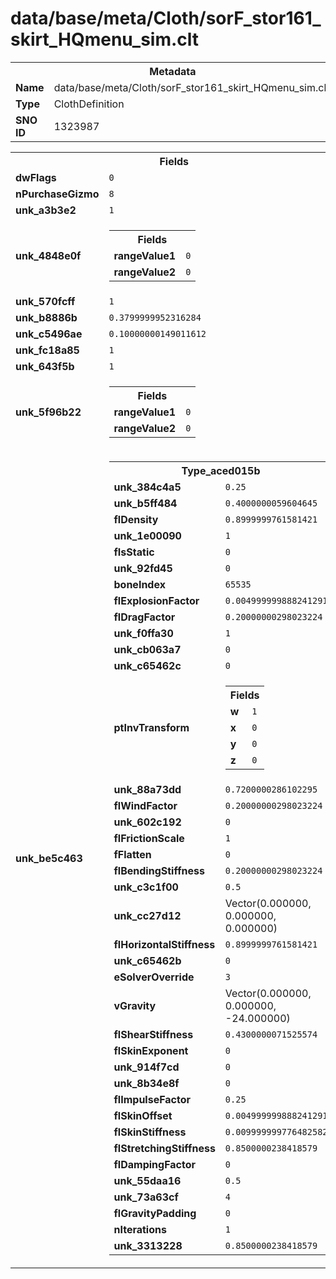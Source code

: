 <h1>data/base/meta/Cloth/sorF_stor161_skirt_HQmenu_sim.clt</h1><table><tr><th colspan="100%">Metadata</th></tr><tr><td><b>Name</b></td><td>data/base/meta/Cloth/sorF_stor161_skirt_HQmenu_sim.clt</td></tr><tr><td><b>Type</b></td><td>ClothDefinition</td></tr><tr><td><b>SNO ID</b></td><td>1323987</td></tr></table>

<table><tr><th colspan="100%">Fields</th></tr><tr><td><b>dwFlags</b></td><td><code>0</code></td></tr><tr><td><b>nPurchaseGizmo</b></td><td><code>8</code></td></tr><tr><td><b>unk_a3b3e2</b></td><td><code>1</code></td></tr><tr><td><b>unk_4848e0f</b></td><td><table><tr><th colspan="100%">Fields</th></tr><tr><td><b>rangeValue1</b></td><td><code>0</code></td></tr><tr><td><b>rangeValue2</b></td><td><code>0</code></td></tr></table>

</td></tr><tr><td><b>unk_570fcff</b></td><td><code>1</code></td></tr><tr><td><b>unk_b8886b</b></td><td><code>0.3799999952316284</code></td></tr><tr><td><b>unk_c5496ae</b></td><td><code>0.10000000149011612</code></td></tr><tr><td><b>unk_fc18a85</b></td><td><code>1</code></td></tr><tr><td><b>unk_643f5b</b></td><td><code>1</code></td></tr><tr><td><b>unk_5f96b22</b></td><td><table><tr><th colspan="100%">Fields</th></tr><tr><td><b>rangeValue1</b></td><td><code>0</code></td></tr><tr><td><b>rangeValue2</b></td><td><code>0</code></td></tr></table>

</td></tr><tr><td><b>unk_be5c463</b></td><td><table><tr><th colspan="100%">Type_aced015b</th></tr><tr><td><b>unk_384c4a5</b></td><td><code>0.25</code></td></tr><tr><td><b>unk_b5ff484</b></td><td><code>0.4000000059604645</code></td></tr><tr><td><b>flDensity</b></td><td><code>0.8999999761581421</code></td></tr><tr><td><b>unk_1e00090</b></td><td><code>1</code></td></tr><tr><td><b>fIsStatic</b></td><td><code>0</code></td></tr><tr><td><b>unk_92fd45</b></td><td><code>0</code></td></tr><tr><td><b>boneIndex</b></td><td><code>65535</code></td></tr><tr><td><b>flExplosionFactor</b></td><td><code>0.004999999888241291</code></td></tr><tr><td><b>flDragFactor</b></td><td><code>0.20000000298023224</code></td></tr><tr><td><b>unk_f0ffa30</b></td><td><code>1</code></td></tr><tr><td><b>unk_cb063a7</b></td><td><code>0</code></td></tr><tr><td><b>unk_c65462c</b></td><td><code>0</code></td></tr><tr><td><b>ptInvTransform</b></td><td><table><tr><th colspan="100%">Fields</th></tr><tr><td><b>w</b></td><td><code>1</code></td></tr><tr><td><b>x</b></td><td><code>0</code></td></tr><tr><td><b>y</b></td><td><code>0</code></td></tr><tr><td><b>z</b></td><td><code>0</code></td></tr></table>

</td></tr><tr><td><b>unk_88a73dd</b></td><td><code>0.7200000286102295</code></td></tr><tr><td><b>flWindFactor</b></td><td><code>0.20000000298023224</code></td></tr><tr><td><b>unk_602c192</b></td><td><code>0</code></td></tr><tr><td><b>flFrictionScale</b></td><td><code>1</code></td></tr><tr><td><b>fFlatten</b></td><td><code>0</code></td></tr><tr><td><b>flBendingStiffness</b></td><td><code>0.20000000298023224</code></td></tr><tr><td><b>unk_c3c1f00</b></td><td><code>0.5</code></td></tr><tr><td><b>unk_cc27d12</b></td><td>Vector(0.000000, 0.000000, 0.000000)</td></tr><tr><td><b>flHorizontalStiffness</b></td><td><code>0.8999999761581421</code></td></tr><tr><td><b>unk_c65462b</b></td><td><code>0</code></td></tr><tr><td><b>eSolverOverride</b></td><td><code>3</code></td></tr><tr><td><b>vGravity</b></td><td>Vector(0.000000, 0.000000, -24.000000)</td></tr><tr><td><b>flShearStiffness</b></td><td><code>0.4300000071525574</code></td></tr><tr><td><b>flSkinExponent</b></td><td><code>0</code></td></tr><tr><td><b>unk_914f7cd</b></td><td><code>0</code></td></tr><tr><td><b>unk_8b34e8f</b></td><td><code>0</code></td></tr><tr><td><b>flImpulseFactor</b></td><td><code>0.25</code></td></tr><tr><td><b>flSkinOffset</b></td><td><code>0.004999999888241291</code></td></tr><tr><td><b>flSkinStiffness</b></td><td><code>0.009999999776482582</code></td></tr><tr><td><b>flStretchingStiffness</b></td><td><code>0.8500000238418579</code></td></tr><tr><td><b>flDampingFactor</b></td><td><code>0</code></td></tr><tr><td><b>unk_55daa16</b></td><td><code>0.5</code></td></tr><tr><td><b>unk_73a63cf</b></td><td><code>4</code></td></tr><tr><td><b>flGravityPadding</b></td><td><code>0</code></td></tr><tr><td><b>nIterations</b></td><td><code>1</code></td></tr><tr><td><b>unk_3313228</b></td><td><code>0.8500000238418579</code></td></tr></table>

</td></tr></table>


